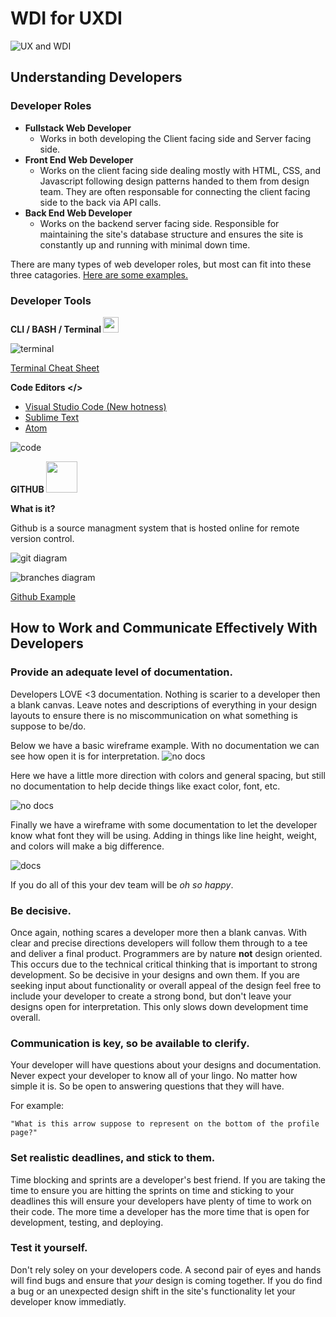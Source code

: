# WDI for UXDI

![UX and WDI](assets/combined.png)

## Understanding Developers

### **Developer Roles**

- **Fullstack Web Developer**
  - Works in both developing the Client facing side and Server facing side.
- **Front End Web Developer**
  - Works on the client facing side dealing mostly with HTML, CSS, and Javascript following design patterns handed to them from design team. They are often responsable for connecting the client facing side to the back via API calls.
- **Back End Web Developer**
  - Works on the backend server facing side. Responsible for maintaining the site's database structure and ensures the site is constantly up and running with minimal down time. 

There are many types of web developer roles, but most can fit into these three catagories. [Here are some examples.](https://blog.codeplace.com/all-the-job-titles-you-can-have-as-a-developer-f16c5f1f1380)

### **Developer Tools**

**CLI / BASH / Terminal  <img src="assets/terminal1234.png" width=25px/>**

![terminal](assets/cli.gif)

[Terminal Cheat Sheet](https://gist.github.com/LeCoupa/122b12050f5fb267e75f)

**Code Editors </>**
  - [Visual Studio Code (New hotness)](https://code.visualstudio.com/)
  - [Sublime Text](https://www.sublimetext.com/)
  - [Atom](https://atom.io/)

![code](assets/vscode.gif)

**GITHUB <img src="assets/Octocat.png" width=50px/>**

**What is it?**

Github is a source managment system that is hosted online for remote version control.

![git diagram](assets/local-remote-chart.png)

![branches diagram](assets/branches.png)


[Github Example](https://github.com/nodejs/node)

## How to Work and Communicate Effectively With Developers

### **Provide an adequate level of documentation.**

Developers LOVE <3 documentation. Nothing is scarier to a developer then a blank canvas. Leave notes and descriptions of everything in your design layouts to ensure there is no miscommunication on what something is suppose to be/do.

Below we have a basic wireframe example. With no documentation we can see how open it is for interpretation. 
![no docs](assets/wireframes.png)

Here we have a little more direction with colors and general spacing, but still no documentation to help decide things like exact color, font, etc.

![no docs](assets/nodocs.png)

Finally we have a wireframe with some documentation to let the developer know what font they will be using. Adding in things like line height, weight, and colors will make a big difference. 

![docs](assets/docs.png)

If you do all of this your dev team will be *oh so happy*.

### **Be decisive.**

Once again, nothing scares a developer more then a blank canvas. With clear and precise directions developers will follow them through to a tee and deliver a final product. Programmers are by nature **not** design oriented. This occurs due to the technical critical thinking that is important to strong development. So be decisive in your designs and own them. If you are seeking input about functionality or overall appeal of the design feel free to include your developer to create a strong bond, but don't leave your designs open for interpretation. This only slows down development time overall.

### **Communication is key, so be available to clerify.**

Your developer will have questions about your designs and documentation. Never expect your developer to know all of your lingo. No matter how simple it is. So be open to answering questions that they will have. 

For example: 
```
"What is this arrow suppose to represent on the bottom of the profile page?" 
```

### **Set realistic deadlines, and stick to them.**

Time blocking and sprints are a developer's best friend. If you are taking the time to ensure you are hitting the sprints on time and sticking to your deadlines this will ensure your developers have plenty of time to work on their code. The more time a developer has the more time that is open for development, testing, and deploying. 

### **Test it yourself.**

Don't rely soley on your developers code. A second pair of eyes and hands will find bugs and ensure that *your* design is coming together. If you do find a bug or an unexpected design shift in the site's functionality let your developer know immediatly.  